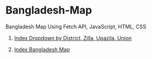 # Bangladesh-Map
Bangladesh Map Using Fetch API, JavaScript, HTML, CSS

1. [Index Dropdown by District, Zilla, Upazila, Union](https://needyamin.github.io/Bangladesh-Map/mtry.html)

2. [Index Bangladesh Map](https://needyamin.github.io/Bangladesh-Map/bd-map/)
